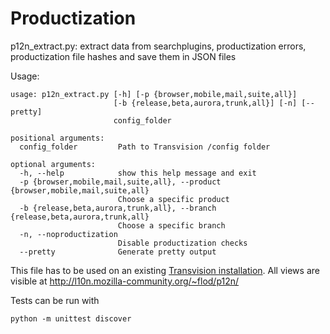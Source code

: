 Productization
=======

p12n_extract.py: extract data from searchplugins, productization errors, productization file hashes and save them in JSON files

Usage:
```
usage: p12n_extract.py [-h] [-p {browser,mobile,mail,suite,all}]
                       [-b {release,beta,aurora,trunk,all}] [-n] [--pretty]
                       config_folder

positional arguments:
  config_folder         Path to Transvision /config folder

optional arguments:
  -h, --help            show this help message and exit
  -p {browser,mobile,mail,suite,all}, --product {browser,mobile,mail,suite,all}
                        Choose a specific product
  -b {release,beta,aurora,trunk,all}, --branch {release,beta,aurora,trunk,all}
                        Choose a specific branch
  -n, --noproductization
                        Disable productization checks
  --pretty              Generate pretty output
```

This file has to be used on an existing [Transvision installation](https://github.com/mozfr/transvision).
All views are visible at http://l10n.mozilla-community.org/~flod/p12n/

Tests can be run with
```
python -m unittest discover
```
